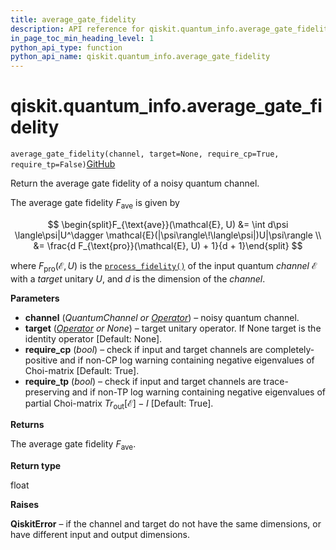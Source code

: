 ```yaml
---
title: average_gate_fidelity
description: API reference for qiskit.quantum_info.average_gate_fidelity
in_page_toc_min_heading_level: 1
python_api_type: function
python_api_name: qiskit.quantum_info.average_gate_fidelity
---
```


# qiskit.quantum\_info.average\_gate\_fidelity

<span id="qiskit.quantum_info.average_gate_fidelity" />

`average_gate_fidelity(channel, target=None, require_cp=True, require_tp=False)`[GitHub](https://github.com/qiskit/qiskit/tree/stable/0.39/qiskit/quantum_info/operators/measures.py "view source code")

Return the average gate fidelity of a noisy quantum channel.

The average gate fidelity $F_{\text{ave}}$ is given by

$$
\begin{split}F_{\text{ave}}(\mathcal{E}, U)
    &= \int d\psi \langle\psi|U^\dagger
        \mathcal{E}(|\psi\rangle\!\langle\psi|)U|\psi\rangle \\
    &= \frac{d F_{\text{pro}}(\mathcal{E}, U) + 1}{d + 1}\end{split}
$$

where $F_{\text{pro}}(\mathcal{E}, U)$ is the [`process_fidelity()`](qiskit.quantum_info.process_fidelity "qiskit.quantum_info.process_fidelity") of the input quantum *channel* $\mathcal{E}$ with a *target* unitary $U$, and $d$ is the dimension of the *channel*.

**Parameters**

*   **channel** (*QuantumChannel or* [*Operator*](qiskit.quantum_info.Operator "qiskit.quantum_info.Operator")) – noisy quantum channel.
*   **target** ([*Operator*](qiskit.quantum_info.Operator "qiskit.quantum_info.Operator") *or None*) – target unitary operator. If None target is the identity operator \[Default: None].
*   **require\_cp** (*bool*) – check if input and target channels are completely-positive and if non-CP log warning containing negative eigenvalues of Choi-matrix \[Default: True].
*   **require\_tp** (*bool*) – check if input and target channels are trace-preserving and if non-TP log warning containing negative eigenvalues of partial Choi-matrix $Tr_{\mbox{out}}[\mathcal{E}] - I$ \[Default: True].

**Returns**

The average gate fidelity $F_{\text{ave}}$.

**Return type**

float

**Raises**

**QiskitError** – if the channel and target do not have the same dimensions, or have different input and output dimensions.

